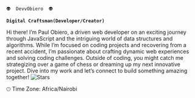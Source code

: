     👽  DevvObiero  👽 

**`Digital Craftsman(Developer/Creator)`**

Hi there! I’m  Paul Obiero, a driven web developer on an exciting journey through JavaScript and the intriguing world of data structures and algorithms. While I’m focused on coding projects and recovering from a recent accident, I’m passionate about crafting dynamic web experiences and solving coding challenges. Outside of coding, you might catch me strategizing over a game of chess or dreaming up my next innovative project. Dive into my work and let’s connect to build something amazing together!
![Stars](https://media.giphy.com/media/l2QZWorPlGUOZvi0w/giphy.gif?cid=ecf05e47y4hz1c1ju9bg18f4isz6y7jfvri46iv13p28nasp&ep=v1_gifs_search&rid=giphy.gif&ct=g)


<!---
DevvObiero/DevvObiero is a ✨ special ✨ repository because its `README.md` (this file) appears on your GitHub profile.
You can click the Preview link to take a look at your changes.
--->
🕑︎ Time Zone: Africa/Nairobi

